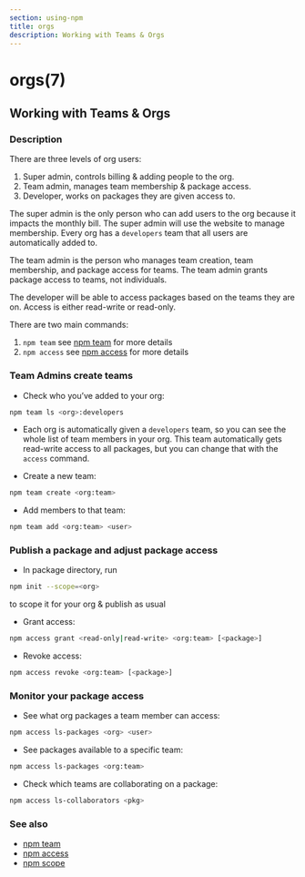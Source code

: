 ```yaml
---
section: using-npm
title: orgs
description: Working with Teams & Orgs
---
```


# orgs(7)

## Working with Teams & Orgs

### Description

There are three levels of org users:

1. Super admin, controls billing & adding people to the org.
2. Team admin, manages team membership & package access.
3. Developer, works on packages they are given access to.

The super admin is the only person who can add users to the org because it impacts the monthly bill. The super admin will use the website to manage membership. Every org has a `developers` team that all users are automatically added to.

The team admin is the person who manages team creation, team membership, and package access for teams. The team admin grants package access to teams, not individuals.

The developer will be able to access packages based on the teams they are on. Access is either read-write or read-only.

There are two main commands:

1. `npm team` see [npm team](/cli-commands/npm-team) for more details
2. `npm access` see [npm access](/cli-commands/npm-access) for more details

### Team Admins create teams

- Check who you’ve added to your org:

```bash
npm team ls <org>:developers
```

- Each org is automatically given a `developers` team, so you can see the whole list of team members in your org. This team automatically gets read-write access to all packages, but you can change that with the `access` command.

- Create a new team:

```bash
npm team create <org:team>
```

- Add members to that team:

```bash
npm team add <org:team> <user>
```

### Publish a package and adjust package access

- In package directory, run

```bash
npm init --scope=<org>
```

to scope it for your org & publish as usual

- Grant access:

```bash
npm access grant <read-only|read-write> <org:team> [<package>]
```

- Revoke access:

```bash
npm access revoke <org:team> [<package>]
```

### Monitor your package access

- See what org packages a team member can access:

```bash
npm access ls-packages <org> <user>
```

- See packages available to a specific team:

```bash
npm access ls-packages <org:team>
```

- Check which teams are collaborating on a package:

```bash
npm access ls-collaborators <pkg>
```

### See also

- [npm team](/cli-commands/npm-team)
- [npm access](/cli-commands/npm-access)
- [npm scope](/using-npm/scope)
